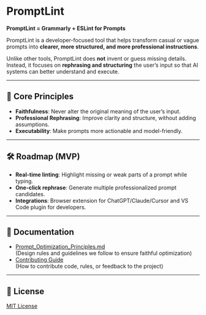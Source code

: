 # PromptLint

**PromptLint = Grammarly + ESLint for Prompts**

PromptLint is a developer-focused tool that helps transform casual or vague prompts into **clearer, more structured, and more professional instructions**.  

Unlike other tools, PromptLint does **not** invent or guess missing details. Instead, it focuses on **rephrasing and structuring** the user’s input so that AI systems can better understand and execute.

---

## 🎯 Core Principles
- **Faithfulness**: Never alter the original meaning of the user’s input.  
- **Professional Rephrasing**: Improve clarity and structure, without adding assumptions.  
- **Executability**: Make prompts more actionable and model-friendly.  

---

## 🛠️ Roadmap (MVP)
- **Real-time linting**: Highlight missing or weak parts of a prompt while typing.  
- **One-click rephrase**: Generate multiple professionalized prompt candidates.  
- **Integrations**: Browser extension for ChatGPT/Claude/Cursor and VS Code plugin for developers.  

---

## 📄 Documentation
- [Prompt_Optimization_Principles.md](https://github.com/ErdunE/promptlint/blob/main/Prompt_Optimization_Principles.md)   
(Design rules and guidelines we follow to ensure faithful optimization)
- [Contributing Guide](https://github.com/ErdunE/promptlint/blob/main/contribute.md)  
  (How to contribute code, rules, or feedback to the project)
  
---

## 📜 License
[MIT License](https://github.com/ErdunE/promptlint/blob/main/LICENSE)
